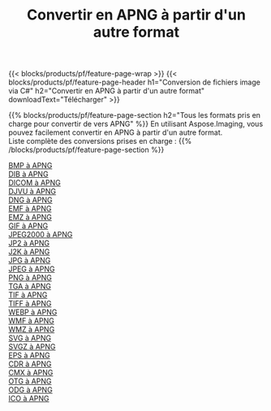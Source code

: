 ﻿---
title: Convertir en APNG à partir d'un autre format 
weight: 3920
url: /fr/java/conversion/to/apng 
lang: fr
langdirlevel: 2
locales: zh-hans,ja,it,ru,de,es,fr,nl,id,lt,pl,pt,vi,tr,ko,zh-hant,ar,hi,th,sv,cs,uk,he
description: En utilisant Aspose.Imaging, vous pouvez facilement convertir en APNG à partir d'un autre format
---

{{< blocks/products/pf/feature-page-wrap >}}
{{< blocks/products/pf/feature-page-header h1="Conversion de fichiers image via C#" h2="Convertir en APNG à partir d'un autre format" downloadText="Télécharger" >}}


{{% blocks/products/pf/feature-page-section  h2="Tous les formats pris en charge pour convertir de vers APNG" %}}
En utilisant Aspose.Imaging, vous pouvez facilement convertir en APNG à partir d'un autre format.
<br/>
Liste complète des conversions prises en charge :
{{% /blocks/products/pf/feature-page-section %}}
<div class="container-fluid productfamilypage bg-gray">
    <div class="convertypes bg-gray agp-content section">
        <div class="container">
		<div class="row other-converters">
		    <div class='col-md-2 other-converter remove-lp remove-rp'><a href="/imaging/fr/java/conversion/bmp-to-apng" >BMP à APNG</a></div>
<div class='col-md-2 other-converter remove-lp remove-rp'><a href="/imaging/fr/java/conversion/dib-to-apng" >DIB à APNG</a></div>
<div class='col-md-2 other-converter remove-lp remove-rp'><a href="/imaging/fr/java/conversion/dicom-to-apng" >DICOM à APNG</a></div>
<div class='col-md-2 other-converter remove-lp remove-rp'><a href="/imaging/fr/java/conversion/djvu-to-apng" >DJVU à APNG</a></div>
<div class='col-md-2 other-converter remove-lp remove-rp'><a href="/imaging/fr/java/conversion/dng-to-apng" >DNG à APNG</a></div>
<div class='col-md-2 other-converter remove-lp remove-rp'><a href="/imaging/fr/java/conversion/emf-to-apng" >EMF à APNG</a></div>
<div class='col-md-2 other-converter remove-lp remove-rp'><a href="/imaging/fr/java/conversion/emz-to-apng" >EMZ à APNG</a></div>
<div class='col-md-2 other-converter remove-lp remove-rp'><a href="/imaging/fr/java/conversion/gif-to-apng" >GIF à APNG</a></div>
<div class='col-md-2 other-converter remove-lp remove-rp'><a href="/imaging/fr/java/conversion/jpeg2000-to-apng" >JPEG2000 à APNG</a></div>
<div class='col-md-2 other-converter remove-lp remove-rp'><a href="/imaging/fr/java/conversion/jp2-to-apng" >JP2 à APNG</a></div>
<div class='col-md-2 other-converter remove-lp remove-rp'><a href="/imaging/fr/java/conversion/j2k-to-apng" >J2K à APNG</a></div>
<div class='col-md-2 other-converter remove-lp remove-rp'><a href="/imaging/fr/java/conversion/jpg-to-apng" >JPG à APNG</a></div>
<div class='col-md-2 other-converter remove-lp remove-rp'><a href="/imaging/fr/java/conversion/jpeg-to-apng" >JPEG à APNG</a></div>
<div class='col-md-2 other-converter remove-lp remove-rp'><a href="/imaging/fr/java/conversion/png-to-apng" >PNG à APNG</a></div>
<div class='col-md-2 other-converter remove-lp remove-rp'><a href="/imaging/fr/java/conversion/tga-to-apng" >TGA à APNG</a></div>
<div class='col-md-2 other-converter remove-lp remove-rp'><a href="/imaging/fr/java/conversion/tif-to-apng" >TIF à APNG</a></div>
<div class='col-md-2 other-converter remove-lp remove-rp'><a href="/imaging/fr/java/conversion/tiff-to-apng" >TIFF à APNG</a></div>
<div class='col-md-2 other-converter remove-lp remove-rp'><a href="/imaging/fr/java/conversion/webp-to-apng" >WEBP à APNG</a></div>
<div class='col-md-2 other-converter remove-lp remove-rp'><a href="/imaging/fr/java/conversion/wmf-to-apng" >WMF à APNG</a></div>
<div class='col-md-2 other-converter remove-lp remove-rp'><a href="/imaging/fr/java/conversion/wmz-to-apng" >WMZ à APNG</a></div>
<div class='col-md-2 other-converter remove-lp remove-rp'><a href="/imaging/fr/java/conversion/svg-to-apng" >SVG à APNG</a></div>
<div class='col-md-2 other-converter remove-lp remove-rp'><a href="/imaging/fr/java/conversion/svgz-to-apng" >SVGZ à APNG</a></div>
<div class='col-md-2 other-converter remove-lp remove-rp'><a href="/imaging/fr/java/conversion/eps-to-apng" >EPS à APNG</a></div>
<div class='col-md-2 other-converter remove-lp remove-rp'><a href="/imaging/fr/java/conversion/cdr-to-apng" >CDR à APNG</a></div>
<div class='col-md-2 other-converter remove-lp remove-rp'><a href="/imaging/fr/java/conversion/cmx-to-apng" >CMX à APNG</a></div>
<div class='col-md-2 other-converter remove-lp remove-rp'><a href="/imaging/fr/java/conversion/otg-to-apng" >OTG à APNG</a></div>
<div class='col-md-2 other-converter remove-lp remove-rp'><a href="/imaging/fr/java/conversion/odg-to-apng" >ODG à APNG</a></div>
<div class='col-md-2 other-converter remove-lp remove-rp'><a href="/imaging/fr/java/conversion/ico-to-apng" >ICO à APNG</a></div>
                </div>
        </div>
    </div>
</div>
<br/>

